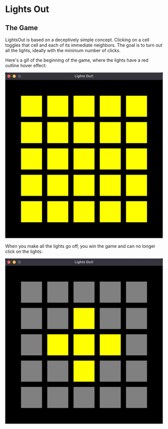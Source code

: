 # Lights Out

## The Game
LightsOut is based on a deceptively simple concept. Clicking on a cell toggles that cell and each of its immediate neighbors. The goal is to turn out all the lights, ideally with the minimum number of clicks.

Here's a gif of the beginning of the game, where the lights have a red outline hover effect: 

![Lights-Out-Game-Start.gif](Lights-Out-Game-Start.gif)

When you make all the lights go off, you win the game and can no longer click on the lights:

![Lights-Out-Game-End.gif](Lights-Out-Game-End.gif)
